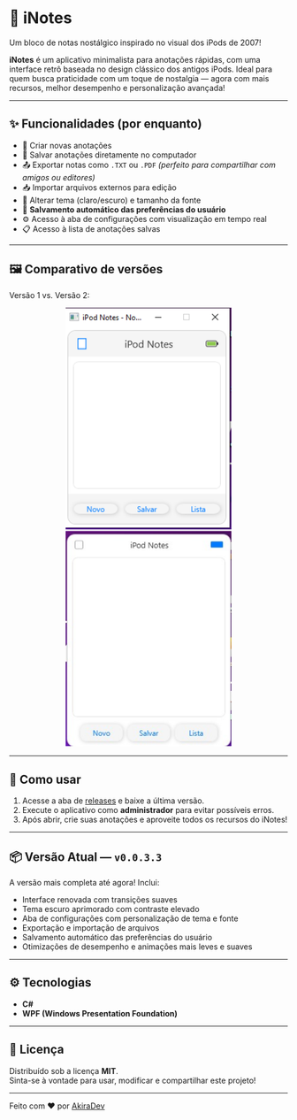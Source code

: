 # 🎵 iNotes

Um bloco de notas nostálgico inspirado no visual dos iPods de 2007!

**iNotes** é um aplicativo minimalista para anotações rápidas, com uma interface retrô baseada no design clássico dos antigos iPods. Ideal para quem busca praticidade com um toque de nostalgia — agora com mais recursos, melhor desempenho e personalização avançada!

---

## ✨ Funcionalidades (por enquanto)

- 📝 Criar novas anotações  
- 💾 Salvar anotações diretamente no computador  
- 📤 Exportar notas como `.TXT` ou `.PDF` *(perfeito para compartilhar com amigos ou editores)*  
- 📥 Importar arquivos externos para edição  
- 🎨 Alterar tema (claro/escuro) e tamanho da fonte  
- 🧠 **Salvamento automático das preferências do usuário**  
- ⚙️ Acesso à aba de configurações com visualização em tempo real  
- 📋 Acesso à lista de anotações salvas  

---

## 🖼️ Comparativo de versões

Versão 1 vs. Versão 2:

<div align="center">
  <img src="https://github.com/akiradv/notes/blob/main/assets/v1.png" alt="Versão 1" width="300"/>
  <img src="https://github.com/akiradv/notes/blob/main/assets/v2.jpg" alt="Versão 2" width="300"/>
</div>

---

## 🚀 Como usar

1. Acesse a aba de [releases](https://github.com/akiradv/notes/releases/) e baixe a última versão.  
2. Execute o aplicativo como **administrador** para evitar possíveis erros.  
3. Após abrir, crie suas anotações e aproveite todos os recursos do iNotes!  

---

## 📦 Versão Atual — `v0.0.3.3`

A versão mais completa até agora! Inclui:

- Interface renovada com transições suaves  
- Tema escuro aprimorado com contraste elevado  
- Aba de configurações com personalização de tema e fonte  
- Exportação e importação de arquivos  
- Salvamento automático das preferências do usuário  
- Otimizações de desempenho e animações mais leves e suaves  

---

## ⚙️ Tecnologias

- **C#**  
- **WPF (Windows Presentation Foundation)**  

---

## 📄 Licença

Distribuído sob a licença **MIT**.  
Sinta-se à vontade para usar, modificar e compartilhar este projeto!

---

Feito com ❤️ por [AkiraDev](https://github.com/akiradv)
